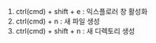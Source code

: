 1. ctrl(cmd) + shift + e : 익스플로러 창 활성화
2. ctrl(cmd) + n : 새 파일 생성
3. ctrl(cmd) + shift + n : 새 디렉토리 생성
